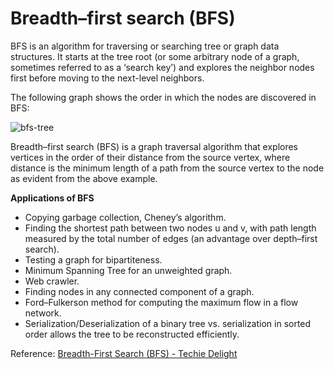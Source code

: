 # Breadth–first search (BFS) 
BFS is an algorithm for traversing or searching tree or graph data structures. It starts at the tree root (or some arbitrary node of a graph, sometimes referred to as a ‘search key’) and explores the neighbor nodes first before moving to the next-level neighbors.

The following graph shows the order in which the nodes are discovered in BFS:

![bfs-tree](https://upload.wikimedia.org/wikipedia/commons/3/33/Breadth-first-tree.svg)

Breadth–first search (BFS) is a graph traversal algorithm that explores vertices in the order of their distance from the source vertex, where distance is the minimum length of a path from the source vertex to the node as evident from the above example.

**Applications of BFS**
- Copying garbage collection, Cheney’s algorithm.
- Finding the shortest path between two nodes u and v, with path length measured by the total number of edges (an advantage over depth–first search).
- Testing a graph for bipartiteness.
- Minimum Spanning Tree for an unweighted graph.
- Web crawler.
- Finding nodes in any connected component of a graph.
- Ford–Fulkerson method for computing the maximum flow in a flow network.
- Serialization/Deserialization of a binary tree vs. serialization in sorted order allows the tree to be reconstructed efficiently.

Reference: [Breadth-First Search (BFS) - Techie Delight](https://www.techiedelight.com/breadth-first-search/)
